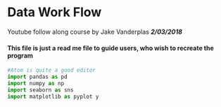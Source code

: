 # **Data Work Flow**
Youtube follow along course by Jake Vanderplas ***2/03/2018***

#### This file is just a read me file to guide users, who wish to recreate the program

```python
#Atom is quite a good editor
import pandas as pd
import numpy as np
import seaborn as sns
import matplotlib as pyplot y
```
